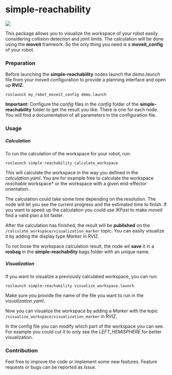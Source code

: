 # simple-reachability
![](https://img.shields.io/badge/ROS-noetic-success)

This package allows you to visualize the workspace of your robot easily considering collision detection and joint limits. The calculation will be done using the **moveit** framwork. So the only thing you need is a **moveit_config** of your robot.

### Preparation

Before launching the **simple-reachability** nodes launch the *demo.launch* file from your *moveit* configuration to provide a planning interface and open up **RVIZ**.

```roslaunch my_robot_moveit_config demo.launch```

**Important:** Configure the *config* files in the *config* folder of the **simple-reachability** folder to get the result you like. There is one for each node. You will find a documentation of all parameters in the configuration file.

### Usage

##### Calculation

To run the calculation of the workspace for your robot, run:

```roslaunch simple-reachability calculate_workspace```

This will calculate the workspace in the way you defined in the *calculation.yaml*. You are for example free to calculate the workspace *reachable* workspace* or the workspace with a given end-effector orientation.

The calculation could take some time depending on the resolution. The node will let you see the current progress and the estimated time to finish. If you want to speed up the calculation you could use *IKFast* to make *moveit* find a valid plan a lot faster.

After the calculation has finished, the result will be **published** on the ```/calculate_workspace/visualization_marker``` topic. You can easily visualize it by adding the display type *Marker* in RVIZ.

To not loose the workspace calculation result, the node wil **save** it in a **rosbag** in the **simple-reachability** bags folder with an unique name.

##### Visualization

If you want to visualize a previously calculated workspace, you can run:

```roslaunch simple-reachability visualize_workspace.launch```

Make sure you provide the name of the file you want to run in the *visualization.yaml*.

Now you can visualize the workspace by adding a *Marker* with the topic ```/visualize_workspace/visualization_marker``` in RVIZ.

In the config file you can modify which part of the workspace you can see. For example you could cut it to only see the *LEFT_HEMISPHERE* for better visualization.

### Contribution

Feel free to improve the code or implement some new features. Feature requests or bugs can be reported as *Issue*.
